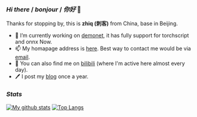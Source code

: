 ### *Hi there* / *bonjour* / *你好* 👋

Thanks for stopping by, this is **zhiq (刺客)** from China, base in Beijing.

- 🤗 I’m currently working on [demonet](https://github.com/zhiqwang/demonet), it has fully support for torchscript and onnx Now.
- 📫 My homapage address is [here](https://zhiqwang.com). Best way to contact me would be via [email](mailto:me@zhiqwang.com).
- 🥳 You can also find me on [bilibili](https://space.bilibili.com/168869832) (where I'm active here almost every day).
- 🖊️ I post my [blog](https://zhiqwang.com/post) once a year.

### *Stats*

[![My github stats](https://github-readme-stats.vercel.app/api?username=zhiqwang&count_private=true&show_icons=true)](https://github.com/anuraghazra/github-readme-stats) [![Top Langs](https://github-readme-stats.anuraghazra1.vercel.app/api/top-langs/?username=zhiqwang&layout=compact&hide=html,css,jupyter%20notebook)](https://github.com/anuraghazra/github-readme-stats)
